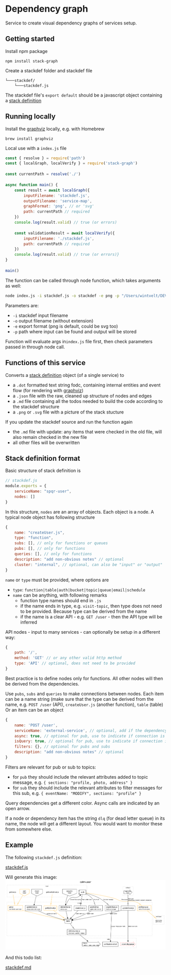 # Dependency graph
Service to create visual dependency graphs of services setup.

## Getting started
Install npm package
```
npm install stack-graph
```
Create a stackdef folder and stackdef file
```
└───stackdef/
    └───stackdef.js
```
The stackdef file's `export default` should be a javascript object containing a [stack definition](#stack-definition-format)

## Running locally
Install the [graphviz](https://graphviz.org/download/) locally, e.g. with Homebrew
```
brew install graphviz
```

Local use with a `index.js` file 
```javascript
const { resolve } = require('path')
const { localGraph, localVerify } = require('stack-graph')

const currentPath = resolve('./')

async function main() {
    const result = await localGraph({
        inputFilename: 'stackdef.js',
        outputFilename: 'service-map',
        graphFormat: 'png', // or 'svg'
        path: currentPath // required
    })
    console.log(result.valid) // true (or errors)

    const validationResult = await localVerify({
        inputFilename: './stackdef.js',
        path: currentPath // required
    })
    console.log(result.valid) // true (or errors)}
}

main()
```

The function can be called through node function, which takes arguments as well:
```bash
node index.js -i stackdef.js -o stackdef -e png -p "/Users/wintvelt/DEV/stack-graph/stackdef"
```
Parameters are:
- `-i` stackdef input filename
- `-o` output filename (without extension)
- `-e` export format (png is default, could be svg too)
- `-p` path where input can be found and output will be stored

Function will evaluate args in`index.js` file first, then check parameters passed in through node call.

## Functions of this service
Converts a [stack definition](#stack-definition-format) object (of a single service) to 
- a `.dot` formatted text string fodc, containing internal entities and event flow (for rendering with [graphviz](https://graphviz.org/))
- a `.json` file with the raw, cleaned up structure of nodes and edges
- a `.md` file containing all the todos needed to build the code according to the stackdef structure
- a `.png` or `.svg` file with a picture of the stack stucture

If you update the stackdef source and run the function again
- the `.md` file with update: any items that were checked in the old file, will also remain checked in the new file
- all other files will be overwritten

## Stack definition format
Basic structure of stack definition is
```javascript
// stackdef.js
module.exports = {
    serviceName: "spqr-user",
    nodes: []
}
```
In this structure, `nodes` are an array of objects. Each object is a node.
A typical node object has following structure
```javascript
{
    name: "createUser.js",
    type: "function",
    subs: [], // only for functions or queues
    pubs: [], // only for functions
    queries: [], // only for functions
    description: "add non-obvious notes" // optional
    cluster: "internal", // optional, can also be "input" or "output"
}
```
`name` or `type` must be provided, where options are
- `type`: `function|table|auth|bucket|topic|queue|email|schedule`
- `name` can be anything, with following remarks
    - function type names should end in `.js`
    - if the name ends in type, e.g. `visit-topic`, then type does not need to be provided. Because type can be derived from the name
    - if the name is a clear API - e.g. `GET /user` - then the API type will be inferred

API nodes - input to many services - can optionally be setup in a different way:
```javascript
{
    path: '/',
    method: 'GET' // or any other valid http method
    type: 'API' // optional, does not need to be provided
}
```

Best practice is to define nodes only for functions. All other nodes will then be derived from the dependencies.

Use `pubs`, `subs` and `queries` to make connections between nodes. Each item can be a name string (make sure that the type can be derived from the name, e.g. `POST /user` (API), `createUser.js` (another function), `table` (table)
Or an item can be an object
``` javascript
{
    name: 'POST /user',
    serviceName: 'external-service', // optional, add if the dependency is to external item
    async: true, // optional for pub, use to indicate if connection is async
    isQuery: true, // optional for pub, use to indicate if connection is a query (read not write)
    filters: {}, // optional for pubs and subs
    description: "add non-obvious notes" // optional
}
```
Filters are relevant for pub or sub to topics:
- for `pub` they should include the relevant attributes added to topic message, e.g. `{ sections: "profile, photo, address" }`
- for `sub` they should include the relevant attributes to filter messages for this sub, e.g. `{ eventName: "MODIFY", sections: "profile" }`

Query dependencies get a different color.
Async calls are indicated by an open arrow.

If a node or dependency item has the string `dlq` (for dead letter queue) in its name, the node will get a different layout. You would want to monitor these from somewhere else.

## Example
The following `stackdef.js` definition:

[stackdef.js](https://raw.githubusercontent.com/wintvelt/stack-graph/main/npm/example/stackdef.js)

Will generate this image:
![example stack graph](https://raw.githubusercontent.com/wintvelt/stack-graph/main/npm/example/stackdef.png)

And this todo list:

[stackdef.md](https://raw.githubusercontent.com/wintvelt/stack-graph/main/npm/example/stackdef.md)
